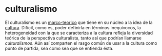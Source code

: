 # culturalismo

El culturalismo es un [marco-teorico](marco-teorico.md) que tiene en su núcleo a la idea de la [cultura](cultura.md). Difícil, como es, poder definirla en términos inequívocos, la heterogeneidad con la que se caracteriza a la cultura refleja la diversidad teórica de la perspectiva culturalista, tanto así que podrían llamarse *culturalismos*. Aún así comparten el rasgo común de usar a la cultura como punto de partida, sea como sea que se entienda ésta.
